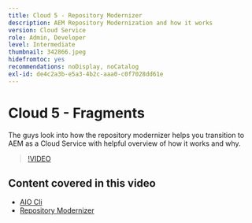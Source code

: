 ```yaml
---
title: Cloud 5 - Repository Modernizer
description: AEM Repository Modernization and how it works
version: Cloud Service
role: Admin, Developer
level: Intermediate
thumbnail: 342866.jpeg
hidefromtoc: yes
recommendations: noDisplay, noCatalog
exl-id: de4c2a3b-e5a3-4b2c-aaa0-c0f7028dd61e
---
```

# Cloud 5 - Fragments

The guys look into how the repository modernizer helps you transition to AEM as a Cloud Service with helpful overview of how it works and why.

>[!VIDEO](https://video.tv.adobe.com/v/342866)

## Content covered in this video

+ [AIO Cli](https://github.com/adobe/aio-cli-plugin-aem-cloud-service-migration)
+ [Repository Modernizer](https://github.com/adobe/aem-cloud-service-source-migration/tree/master/packages/repository-modernizer)
